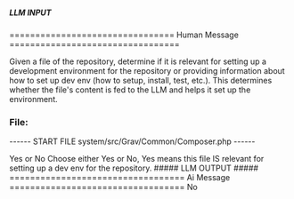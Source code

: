 ##### LLM INPUT #####
================================ Human Message =================================

Given a file of the repository, determine if it is relevant for setting up a development environment for the repository or providing information about how to set up dev env (how to setup, install, test, etc.). This determines whether the file's content is fed to the LLM and helps it set up the environment.

### File:
------ START FILE system/src/Grav/Common/Composer.php ------
<?php

/**
 * @package    Grav\Common
 *
 * @copyright  Copyright (c) 2015 - 2025 Trilby Media, LLC. All rights reserved.
 * @license    MIT License; see LICENSE file for details.
 */

namespace Grav\Common;

use function function_exists;

/**
 * Class Composer
 * @package Grav\Common
 */
class Composer
{
    /** @const Default composer location */
    const DEFAULT_PATH = 'bin/composer.phar';

    /**
     * Returns the location of composer.
     *
     * @return string
     */
    public static function getComposerLocation()
    {
        if (!function_exists('shell_exec') || stripos(PHP_OS, 'win') === 0) {
            return self::DEFAULT_PATH;
        }

        // check for global composer install
        $path = trim((string)shell_exec('command -v composer'));

        // fall back to grav bundled composer
        if (!$path || !preg_match('/(composer|composer\.phar)$/', $path)) {
            $path = self::DEFAULT_PATH;
        }

        return $path;
    }

    /**
     * Return the composer executable file path
     *
     * @return string
     */
    public static function getComposerExecutor()
    {
        $executor = PHP_BINARY . ' ';
        $composer = static::getComposerLocation();

        if ($composer !== static::DEFAULT_PATH && is_executable($composer)) {
            $file = fopen($composer, 'rb');
            $firstLine = fgets($file);
            fclose($file);

            if (!preg_match('/^#!.+php/i', $firstLine)) {
                $executor = '';
            }
        }

        return $executor . $composer;
    }
}

------ END FILE system/src/Grav/Common/Composer.php ------

### Reply with the following format:

<rel>Yes</rel>

or

<rel>No</rel>

Choose either Yes or No, Yes means this file IS relevant for setting up a dev env for the repository.

##### LLM OUTPUT #####
================================== Ai Message ==================================

<rel>No</rel>